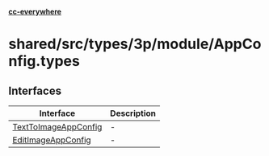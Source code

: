 [**cc-everywhere**](../../../../../../index.md)

<HorizontalLine />

# shared/src/types/3p/module/AppConfig.types

## Interfaces

| Interface | Description |
| ------ | ------ |
| [TextToImageAppConfig](interfaces/text-to-image-app-config.md) | - |
| [EditImageAppConfig](interfaces/edit-image-app-config.md) | - |
